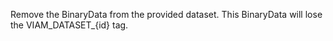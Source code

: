 Remove the BinaryData from the provided dataset.
This BinaryData will lose the VIAM_DATASET\_{id} tag.
